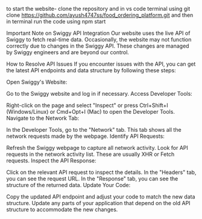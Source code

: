 to start the website- clone the repository and in vs code terminal using   git clone https://github.com/ayush4747ss/food_ordering_platform.git and then in terminal run the code using npm start 



Important Note on Swiggy API Integration
Our website uses the live API of Swiggy to fetch real-time data. Occasionally, the website may not function correctly due to changes in the Swiggy API. These changes are managed by Swiggy engineers and are beyond our control.

How to Resolve API Issues
If you encounter issues with the API, you can get the latest API endpoints and data structure by following these steps:

Open Swiggy's Website:

Go to the Swiggy website and log in if necessary.
Access Developer Tools:

Right-click on the page and select "Inspect" or press Ctrl+Shift+I (Windows/Linux) or Cmd+Opt+I (Mac) to open the Developer Tools.
Navigate to the Network Tab:

In the Developer Tools, go to the "Network" tab. This tab shows all the network requests made by the webpage.
Identify API Requests:

Refresh the Swiggy webpage to capture all network activity.
Look for API requests in the network activity list. These are usually XHR or Fetch requests.
Inspect the API Response:

Click on the relevant API request to inspect the details.
In the "Headers" tab, you can see the request URL.
In the "Response" tab, you can see the structure of the returned data.
Update Your Code:

Copy the updated API endpoint and adjust your code to match the new data structure.
Update any parts of your application that depend on the old API structure to accommodate the new changes.

